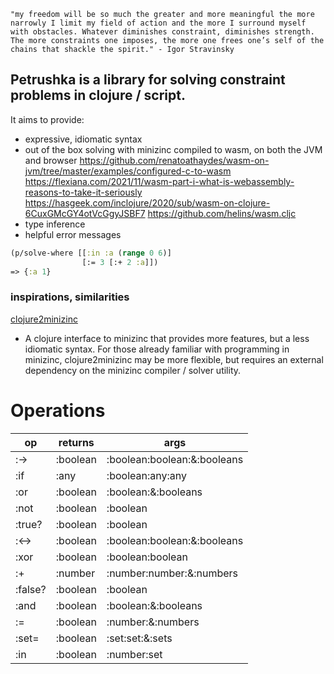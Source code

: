     "my freedom will be so much the greater and more meaningful the more narrowly I limit my field of action and the more I surround myself with obstacles. Whatever diminishes constraint, diminishes strength. The more constraints one imposes, the more one frees one’s self of the chains that shackle the spirit." - Igor Stravinsky

## Petrushka is a library for solving constraint problems in clojure / script.
It aims to provide:
- expressive, idiomatic syntax
- out of the box solving with minizinc compiled to wasm, on both the JVM and browser
https://github.com/renatoathaydes/wasm-on-jvm/tree/master/examples/configured-c-to-wasm
https://flexiana.com/2021/11/wasm-part-i-what-is-webassembly-reasons-to-take-it-seriously
https://hasgeek.com/inclojure/2020/sub/wasm-on-clojure-6CuxGMcGY4otVcGgyJSBF7
https://github.com/helins/wasm.cljc
- type inference
- helpful error messages





```clojure
(p/solve-where [[:in :a (range 0 6)]
                [:= 3 [:+ 2 :a]])
=> {:a 1}
```

### inspirations, similarities
[clojure2minizinc](https://github.com/tanders/clojure2minizinc)
- A clojure interface to minizinc that provides more features, but a less idiomatic syntax. For those already familiar with programming in minizinc, clojure2minizinc may be more flexible, but requires an external dependency on the minizinc compiler / solver utility.

[comment]: <> (beware: below this line will be overwritten. see utils.docs/generate-readme!)
# Operations
| op | returns | args |
| --- | --- | --- |
|:->|:boolean|:boolean:boolean:&:booleans|
|:if|:any|:boolean:any:any|
|:or|:boolean|:boolean:&:booleans|
|:not|:boolean|:boolean|
|:true?|:boolean|:boolean|
|:<->|:boolean|:boolean:boolean:&:booleans|
|:xor|:boolean|:boolean:boolean|
|:+|:number|:number:number:&:numbers|
|:false?|:boolean|:boolean|
|:and|:boolean|:boolean:&:booleans|
|:=|:boolean|:number:&:numbers|
|:set=|:boolean|:set:set:&:sets|
|:in|:boolean|:number:set|